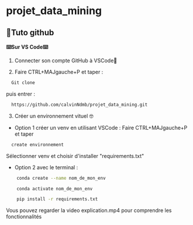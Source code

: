 # projet_data_mining


## 🤖Tuto github

**⌨️Sur VS Code⌨️**

1) Connecter son compte GitHub à VSCode🤖

2) Faire CTRL+MAJgauche+P et taper :
```bash
  Git clone
```

puis entrer :

```bash
  https://github.com/calvinNdmb/projet_data_mining.git
```

3) Créer un environnement vituel 🤓

- Option 1 créer un venv en utilisant VSCode :
    Faire CTRL+MAJgauche+P et taper 
```bash
  create environnement 
```

Sélectionner venv et choisir d'installer "requirements.txt"

- Option 2 avec le terminal :

```bash
    conda create --name nom_de_mon_env
```
```bash
    conda activate nom_de_mon_env
```
```bash
    pip install -r requirements.txt
```
Vous pouvez regarder la video explication.mp4 pour comprendre les fonctionnalités
